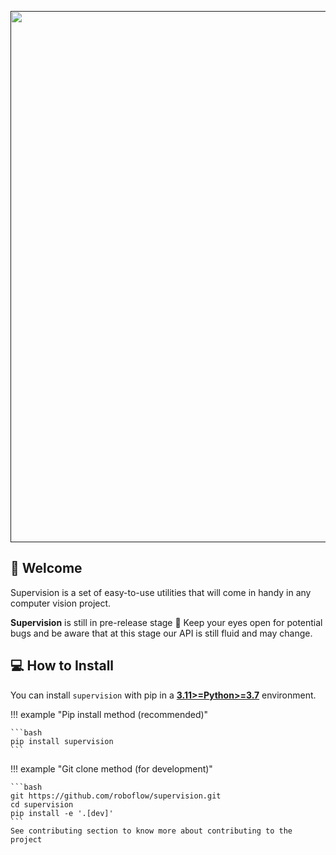<div align="center">
  <p>
    <a align="center" href="" target="_blank">
      <img
        width="850"
        src="https://media.roboflow.com/open-source/supervision/roboflow-supervision-banner.png?ik-sdk-version=javascript-1.4.3&updatedAt=1674062891088"
      >
    </a>
  </p>
</div>

## 👋 Welcome

Supervision is a set of easy-to-use utilities that will come in handy in any computer vision project. 

**Supervision** is still in 
pre-release stage 🚧 Keep your eyes open for potential bugs and be aware that at this stage our API is still fluid and may change.

## 💻 How to Install

You can install `supervision` with pip in a 
[**3.11>=Python>=3.7**](https://www.python.org/) environment.

!!! example "Pip install method (recommended)"

    ```bash
    pip install supervision
    ```

!!! example "Git clone method (for development)"

    ```bash
    git https://github.com/roboflow/supervision.git
    cd supervision
    pip install -e '.[dev]'
    ```
    See contributing section to know more about contributing to the project